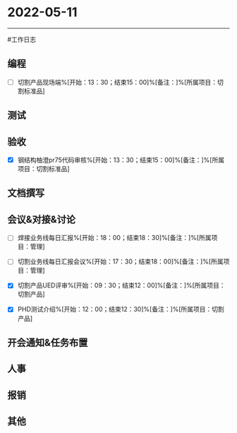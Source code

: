 # 2022-05-11 

---

#工作日志

## 编程
- [ ] 切割产品现场端%[开始：13：30；结束15：00]%[备注：]%[所属项目：切割标准品]



## 测试



## 验收
- [x]  钢结构柚澄pr75代码审核%[开始：13：30；结束15：00]%[备注：]%[所属项目：切割标准品]



## 文档撰写 



## 会议&对接&讨论

- [ ] 焊接业务线每日汇报%[开始：18：00；结束18：30]%[备注：]%[所属项目：管理]
- [ ] 切割业务线每日汇报会议%[开始：17：30；结束18：00]%[备注：]%[所属项目：管理]
- [x] 切割产品UED评审%[开始：09：30；结束12：00]%[备注：]%[所属项目：切割产品]
- [x] PHD测试介绍%[开始：12：00；结束12：30]%[备注：]%[所属项目：切割产品]


## 开会通知&任务布置



## 人事



## 报销



## 其他



